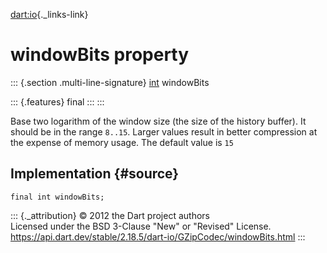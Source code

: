 [dart:io](../../dart-io/dart-io-library){._links-link}

windowBits property
===================

::: {.section .multi-line-signature}
[int](../../dart-core/int-class) windowBits

::: {.features}
final
:::
:::

Base two logarithm of the window size (the size of the history buffer).
It should be in the range `8..15`. Larger values result in better
compression at the expense of memory usage. The default value is `15`

Implementation {#source}
--------------

``` {.language-dart data-language="dart"}
final int windowBits;
```

::: {._attribution}
© 2012 the Dart project authors\
Licensed under the BSD 3-Clause \"New\" or \"Revised\" License.\
<https://api.dart.dev/stable/2.18.5/dart-io/GZipCodec/windowBits.html>
:::

